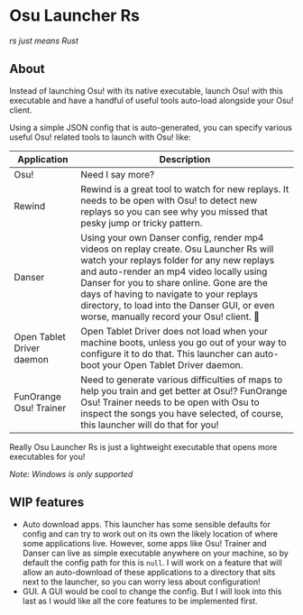 # Osu Launcher Rs

_rs just means Rust_

## About

Instead of launching Osu! with its native executable, launch Osu! with this executable and have a handful of useful tools auto-load alongside your Osu! client.

Using a simple JSON config that is auto-generated, you can specify various useful Osu! related tools to launch with Osu! like:

| Application               | Description                                                                                                                                                                                                                                                                                                                                                         |
| ------------------------- | ------------------------------------------------------------------------------------------------------------------------------------------------------------------------------------------------------------------------------------------------------------------------------------------------------------------------------------------------------------------- |
| Osu!                      | Need I say more?                                                                                                                                                                                                                                                                                                                                                    |
| Rewind                    | Rewind is a great tool to watch for new replays. It needs to be open with Osu! to detect new replays so you can see why you missed that pesky jump or tricky pattern.                                                                                                                                                                                               |
| Danser                    | Using your own Danser config, render mp4 videos on replay create. Osu Launcher Rs will watch your replays folder for any new replays and auto-render an mp4 video locally using Danser for you to share online. Gone are the days of having to navigate to your replays directory, to load into the Danser GUI, or even worse, manually record your Osu! client. 🤢 |
| Open Tablet Driver daemon | Open Tablet Driver does not load when your machine boots, unless you go out of your way to configure it to do that. This launcher can auto-boot your Open Tablet Driver daemon.                                                                                                                                                                                     |
| FunOrange Osu! Trainer    | Need to generate various difficulties of maps to help you train and get better at Osu!? FunOrange Osu! Trainer needs to be open with Osu to inspect the songs you have selected, of course, this launcher will do that for you!                                                                                                                                     |

Really Osu Launcher Rs is just a lightweight executable that opens more executables for you!

_Note: Windows is only supported_

## WIP features

-   Auto download apps. This launcher has some sensible defaults for config and can try to work out on its own the likely location of where some applications live. However, some apps like Osu! Trainer and Danser can live as simple executable anywhere on your machine, so by default the config path for this is `null`. I will work on a feature that will allow an auto-download of these applications to a directory that sits next to the launcher, so you can worry less about configuration!
-   GUI. A GUI would be cool to change the config. But I will look into this last as I would like all the core features to be implemented first.
